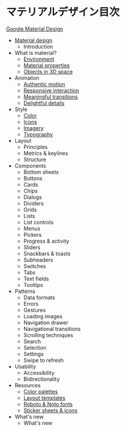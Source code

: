 # マテリアルデザイン目次

[Google Material Design](http://www.google.com/design/spec/material-design/introduction.html)


 * [Material design](https://github.com/albatrosary/material-design-jp/blob/master/README.md#material-design)
   * Introduction
 * What is material?
   * [Environment](https://github.com/albatrosary/material-design-jp/blob/master/WhatIsMaterial/Environment.md#environment)
   * [Material properties](https://github.com/albatrosary/material-design-jp/blob/master/WhatIsMaterial/MaterialProperties.md)
   * [Objects in 3D space](https://github.com/albatrosary/material-design-jp/blob/master/WhatIsMaterial/ObjectsIn3DSpace.md)
 * Animation
   * [Authentic motion](https://github.com/albatrosary/material-design-jp/blob/master/Animation/AuthenticMotion.md)
   * [Responsive interaction](https://github.com/albatrosary/material-design-jp/blob/master/Animation/ResponsiveInteraction.md)
   * [Meaningful transitions](https://github.com/albatrosary/material-design-jp/blob/master/Animation/MeaningfulTransitions.md)
   * [Delightful details](https://github.com/albatrosary/material-design-jp/blob/master/Animation/DelightfulDetails.md)
 * Style
   * [Color](https://github.com/albatrosary/material-design-jp/blob/master/Style/Color.md)
   * [Icons](https://github.com/albatrosary/material-design-jp/blob/master/Style/Icons.md)
   * [Imagery](https://github.com/albatrosary/material-design-jp/blob/master/Style/Imagery.md)
   * [Typography](https://github.com/albatrosary/material-design-jp/blob/master/Style/Typography.md)
 * Layout
   * Principles
   * Metrics & keylines
   * Structure
 * Components
   * Bottom sheets
   * Buttons
   * Cards
   * Chips
   * Dialogs
   * Dividers
   * Grids
   * Lists
   * List controls
   * Menus
   * Pickers
   * Progress & activity
   * Sliders
   * Snackbars & toasts
   * Subheaders
   * Switches
   * Tabs
   * Text fields
   * Tooltips
 * Patterns
   * Data formats
   * Errors
   * Gestures
   * Loading images
   * Navigation drawer
   * Navigational transitions
   * Scrolling techniques
   * Search
   * Selection
   * Settings
   * Swipe to refresh
 * Usability
   * Accessibility
   * Bidirectionality
 * Resources
   * [Color palettes](https://github.com/albatrosary/material-design-jp/blob/master/Resources/ColorPalettes.md)
   * [Layout templates](https://github.com/albatrosary/material-design-jp/blob/master/Resources/LayoutTemplates.md)
   * [Roboto & Noto fonts](https://github.com/albatrosary/material-design-jp/blob/master/Resources/RobotoNotoFonts.md)
   * [Sticker sheets & icons](https://github.com/albatrosary/material-design-jp/blob/master/Resources/StickerSheetsIcons.md)
 * What's new
   * What's new
